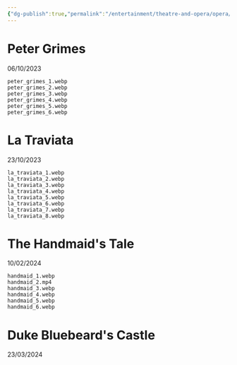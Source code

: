 ```yaml
---
{"dg-publish":true,"permalink":"/entertainment/theatre-and-opera/opera/","tags":["entertainment","theatre","west-end","days-out","hobby"]}
---
```


# Peter Grimes
06/10/2023
```litegal
peter_grimes_1.webp
peter_grimes_2.webp
peter_grimes_3.webp
peter_grimes_4.webp
peter_grimes_5.webp
peter_grimes_6.webp
```
# La Traviata
23/10/2023
```litegal
la_traviata_1.webp
la_traviata_2.webp
la_traviata_3.webp
la_traviata_4.webp
la_traviata_5.webp
la_traviata_6.webp
la_traviata_7.webp
la_traviata_8.webp
```

# The Handmaid's Tale
10/02/2024
```litegal
handmaid_1.webp
handmaid_2.mp4
handmaid_3.webp
handmaid_4.webp
handmaid_5.webp
handmaid_6.webp
```

# Duke Bluebeard's Castle
23/03/2024


